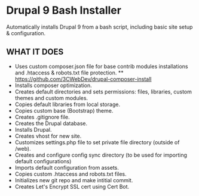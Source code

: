 # Drupal 9 Bash Installer

Automatically installs Drupal 9 from a bash script, including basic site setup & configuration.

## WHAT IT DOES


* Uses custom composer.json file for base contrib modules installations and .htaccess & robots.txt file protection.
** https://github.com/3CWebDev/drupal-composer-install
* Installs composer optimization.
* Creates default directories and sets permissions: files, libraries, custom themes and custom modules.
* Copies default libraries from local storage.
* Copies custom base (Bootstrap) theme.
* Creates .gitignore file.
* Creates the Drupal database.
* Installs Drupal.
* Creates vhost for new site.
* Customizes settings.php file to set private file directory (outside of /web).
* Creates and configure config sync directory (to be used for importing default configurations)
* Imports default configuration from assets.
* Copies custom .htaccess and robots.txt files.
* Initializes new git repo and make intitial commit.
* Creates Let's Encrypt SSL cert using Cert Bot.


